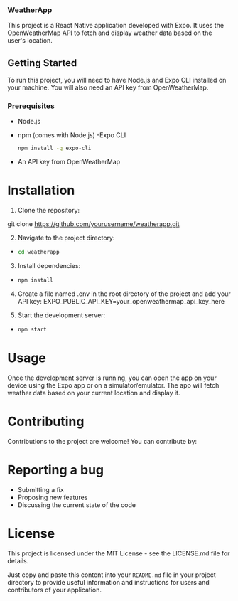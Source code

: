 ### WeatherApp

This project is a React Native application developed with Expo. It uses the OpenWeatherMap API to fetch and display weather data based on the user's location.

## Getting Started

To run this project, you will need to have Node.js and Expo CLI installed on your machine. You will also need an API key from OpenWeatherMap.

### Prerequisites

- Node.js
- npm (comes with Node.js)
-Expo CLI

  ```bash
  npm install -g expo-cli

- An API key from OpenWeatherMap

# Installation

1. Clone the repository:


  git clone https://github.com/yourusername/weatherapp.git


2. Navigate to the project directory:

 
*
  ```bash
  cd weatherapp
3. Install dependencies:


*
  ```bash
  npm install
4. Create a file named .env in the root directory of the project and add your API key:
EXPO_PUBLIC_API_KEY=your_openweathermap_api_key_here

5. Start the development server:

*
  ```bash
  npm start
# Usage
Once the development server is running, you can open the app on your device using the Expo app or on a simulator/emulator. The app will fetch weather data based on your current location and display it.

# Contributing
Contributions to the project are welcome! You can contribute by:

# Reporting a bug
- Submitting a fix
- Proposing new features
- Discussing the current state of the code
# License
This project is licensed under the MIT License - see the LICENSE.md file for details.

Just copy and paste this content into your `README.md` file in your project directory to provide useful information and instructions for users and contributors of your application.

